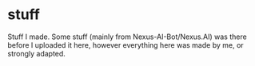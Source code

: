 # stuff
Stuff I made. Some stuff (mainly from Nexus-AI-Bot/Nexus.AI) was there before I uploaded it here, however everything here was made by me, or strongly adapted.
